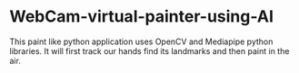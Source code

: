 # WebCam-virtual-painter-using-AI
This paint like python application uses OpenCV and Mediapipe python libraries. It will first track our hands find its landmarks and then paint in the air.
